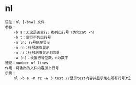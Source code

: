 # nl
    语法：nl [-bnw] 文件
    参数：
        -b a：无论是否空行，都列出行号（类似cat -n）
        -b t：空行不列出行号
        -n ln: 行号居左显示
        -n rn：行号居右显示
        -n rz：行号居右显示且加0
        -w [n]：设置行号位数，n为数字
    速记：number of lines
    作用：将输出的文件内容加上行号
    示例：
        nl -b a -n rz -w 3 test //显示test内容并显示居右所有行号3位